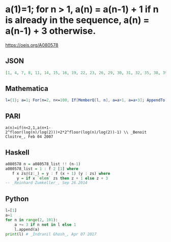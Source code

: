 # a\(1\)\=1; for n \> 1, a\(n\) \= a\(n\-1\) \+ 1 if n is already in the sequence, a\(n\) \= a\(n\-1\) \+ 3 otherwise\.
https://oeis.org/A080578
## JSON
```JSON
[1, 4, 7, 8, 11, 14, 15, 16, 19, 22, 23, 26, 29, 30, 31, 32, 35, 38, 39, 42, 45, 46, 47, 50, 53, 54, 57, 60, 61, 62, 63, 64, 67, 70, 71, 74, 77, 78, 79, 82, 85, 86, 89, 92, 93, 94, 95, 98, 101, 102, 105, 108, 109, 110, 113, 116, 117, 120, 123, 124, 125, 126]
```
## Mathematica
```Mathematica
l={1}; a=1; For[n=2, n<=100, If[MemberQ[l, n], a=a+1, a=a+3]; AppendTo[l, a]; n++]; l (* _Indranil Ghosh_, Apr 07 2017 *)
```
## PARI
```PARI
a(n)=if(n<2,1,a(n+1-2^floor(log(n)/log(2)))+2*2^floor(log(n)/log(2))-1) \\ _Benoit Cloitre_, Feb 04 2007
```
## Haskell
```Haskell
a080578 n = a080578_list !! (n-1)
a080578_list = 1 : f 2 [1] where
   f x zs@(z:_) = y : f (x + 1) (y : zs) where
     y = if x `elem` zs then z + 1 else z + 3
-- _Reinhard Zumkeller_, Sep 26 2014
```
## Python
```Python
l=[1]
a=1
for n in range(2, 101):
    a += 3 if n not in l else 1
    l.append(a)
print(l) # _Indranil Ghosh_, Apr 07 2017
```

